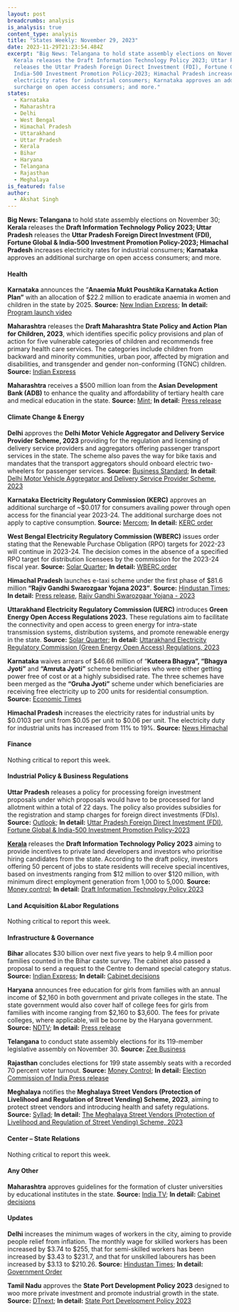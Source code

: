```yaml
---
layout: post
breadcrumbs: analysis
is_analysis: true
content_type: analysis
title: "States Weekly: November 29, 2023"
date: 2023-11-29T21:23:54.484Z
excerpt: "Big News: Telangana to hold state assembly elections on November 30;
  Kerala releases the Draft Information Technology Policy 2023; Uttar Pradesh
  releases the Uttar Pradesh Foreign Direct Investment (FDI), Fortune Global &
  India-500 Investment Promotion Policy-2023; Himachal Pradesh increases
  electricity rates for industrial consumers; Karnataka approves an additional
  surcharge on open access consumers; and more."
states:
  - Karnataka
  - Maharashtra
  - Delhi
  - West Bengal
  - Himachal Pradesh
  - Uttarakhand
  - Uttar Pradesh
  - Kerala
  - Bihar
  - Haryana
  - Telangana
  - Rajasthan
  - Meghalaya
is_featured: false
author:
  - Akshat Singh
---
```

**Big News: Telangana** to hold state assembly elections on November 30; **Kerala** releases the **Draft Information Technology Policy 2023; Uttar Pradesh** releases the **Uttar Pradesh Foreign Direct Investment (FDI), Fortune Global & India-500 Investment Promotion Policy-2023; Himachal Pradesh** increases electricity rates for industrial consumers; **Karnataka** approves an additional surcharge on open access consumers; and more.



#### Health 

**Karnataka** announces the “**Anaemia Mukt Poushtika Karnataka Action Plan”** with an allocation of $22.2 million to eradicate anaemia in women and children in the state by 2025. **Source:** [New Indian Express](https://www.newindianexpress.com/cities/bengaluru/2023/nov/23/action-plan-to-tackle-anaemia-launched-bykarnataka-government-2635441.html); **In detail:** [Program launch video](https://www.youtube.com/watch?v=cIoqztrQZt4)

**Maharashtra** releases the **Draft Maharashtra State Policy and Action Plan for Children, 2023**, which identifies specific policy provisions and plan of action for five vulnerable categories of children and recommends free primary health care services. The categories include children from backward and minority communities, urban poor, affected by migration and disabilities, and transgender and gender non-conforming (TGNC) children. **Source:** [Indian Express](https://indianexpress.com/article/cities/mumbai/maharashtras-draft-child-policy-identifies-5-vulnerable-categories-recommends-free-primary-health-care-services-9043357/)

**Maharashtra** receives a $500 million loan from the **Asian Development Bank (ADB)** to enhance the quality and affordability of tertiary health care and medical education in the state. **Source:** [Mint](https://www.livemint.com/news/india/adb-approves-500-mln-in-loan-for-healthcare-medical-education-in-maharashtra-11700757795736.html); **In detail:** [Press release](https://www.adb.org/news/adb-help-improve-access-medical-education-and-quality-and-affordable-tertiary-health-care)



#### Climate Change & Energy

**Delhi** approves the **Delhi Motor Vehicle Aggregator and Delivery Service Provider Scheme, 2023** providing for the regulation and licensing of delivery service providers and aggregators offering passenger transport services in the state. The scheme also paves the way for bike taxis and mandates that the transport aggregators should onboard electric two-wheelers for passenger services. **Source:** [Business Standard](https://www.business-standard.com/industry/news/delhi-lg-okays-scheme-to-regulate-transport-aggregators-delivery-providers-123112400775_1.html); **In detail**: [Delhi Motor Vehicle Aggregator and Delivery Service Provider Scheme, 2023](https://transport.delhi.gov.in/sites/default/files/Transport/circulars-orders/motor_vehicle_act-hindi-english_23052023.pdf)

**Karnataka Electricity Regulatory Commission (KERC)** approves an additional surcharge of ~$0.017 for consumers availing power through open access for the financial year 2023-24. The additional surcharge does not apply to captive consumption. **Source:** [Mercom](https://www.mercomindia.com/karnataka-additional-surcharge-green-open-access); **In detail:** [KERC order](https://kerc.karnataka.gov.in/uploads/73231700215845.pdf)

**West Bengal Electricity Regulatory Commission (WBERC)** issues order stating that the Renewable Purchase Obligation (RPO) targets for 2022-23 will continue in 2023-24. The decision comes in the absence of a specified RPO target for distribution licensees by the commission for the 2023-24 fiscal year. **Source:** [Solar Quarter](https://solarquarter.com/2023/11/24/west-bengal-electricity-regulatory-commission-addresses-renewable-purchase-obligation-challenges-for-2023-24/); **In detail:** [WBERC order](https://acrobat.adobe.com/id/urn:aaid:sc:VA6C2:babde898-31b4-4ce7-8918-37bd76750418)

**Himachal Pradesh** launches e-taxi scheme under the first phase of $81.6 million **“Rajiv Gandhi Swarozgaar Yojana 2023”**. **Source:** [Hindustan Times](https://www.hindustantimes.com/cities/chandigarh-news/himachal-pradesh-cm-sukhu-launches-e-taxi-scheme-101700505136947.html); **In detail:** [Press release](http://himachalpr.gov.in/OnePressRelease.aspx?Language=1&ID=32096), [Rajiv Gandhi Swarozgaar Yojana - 2023](https://emerginghimachal.hp.gov.in/themes/backend/uploads/policies/RGSY-2023.pdf)

**Uttarakhand Electricity Regulatory Commission (UERC)** introduces **Green Energy Open Access Regulations 2023.** These regulations aim to facilitate the connectivity and open access to green energy for intra-state transmission systems, distribution systems, and promote renewable energy in the state. **Source:** [Solar Quarter](https://solarquarter.com/2023/11/23/uttarakhand-electricity-regulatory-commission-unveils-green-energy-open-access-regulations-2023/); **In detail:** [Uttarakhand Electricity Regulatory Commission (Green Energy Open Access) Regulations, 2023](<https://uerc.gov.in/Rules%20and%20regulation/UERCRegulations/Regulations2023/Green%20Energy%20Open%20Access)%20Regulations,%202023/Green%20Energy%20Open%20Access)%20Regulations,%202023.pdf>)

**Karnataka** waives arrears of $46.66 million of “**Kuteera Bhagya”, “Bhagya Jyoti”** and **“Amruta Jyoti”** scheme beneficiaries who were either getting power free of cost or at a highly subsidised rate. The three schemes have been merged as the **“Gruha Jyoti”** scheme under which beneficiaries are receiving free electricity up to 200 units for residential consumption. **Source:** [Economic Times](https://energy.economictimes.indiatimes.com/news/power/karnataka-government-decides-to-waive-rs-389-crore-arrears-of-beneficiaries-of-three-power-schemes/105400324)

**Himachal Pradesh** increases the electricity rates for industrial units by $0.0103 per unit from $0.05 per unit to $0.06 per unit. The electricity duty for industrial units has increased from 11% to 19%. **Source:** [News Himachal](https://thenewshimachal.com/2023/11/electricity-duty-soars-from-11-to-19-himachal-pradesh-industries-bear-the-brunt/)



#### Finance

Nothing critical to report this week.



#### Industrial Policy & Business Regulations  

**Uttar Pradesh** releases a policy for processing foreign investment proposals under which proposals would have to be processed for land allotment within a total of 22 days. The policy also provides subsidies for the registration and stamp charges for foreign direct investments (FDIs). **Source:** [Outlook](https://www.outlookindia.com/national/uttar-pradesh-govt-announces-policy-for-foreign-investments-proposals-to-be-cleared-for-land-allotment-in-22-days-news-332144); **In detail:** [Uttar Pradesh Foreign Direct Investment (FDI), Fortune Global & India-500 Investment Promotion Policy-2023](https://invest.up.gov.in/wp-content/uploads/2023/11/New-UP-FDI-Fortune-Global_061123.pdf)

**[Kerala](https://invest.up.gov.in/wp-content/uploads/2023/11/New-UP-FDI-Fortune-Global_061123.pdf)** releases the **Draft Information Technology Policy 2023** aiming to provide incentives to private land developers and investors who prioritise hiring candidates from the state. According to the draft policy, investors offering 50 percent of jobs to state residents will receive special incentives, based on investments ranging from $12 million to over $120 million, with minimum direct employment generation from 1,000 to 5,000. **Source:** [Money control](https://www.moneycontrol.com/news/india/kerala-draft-it-policy-offers-incentives-for-tech-parks-providing-50-of-jobs-to-locals-11796011.html); **In detail:** [Draft Information Technology Policy 2023](https://itpolicy.startupmission.in/it-policy.pdf)



#### Land Acquisition &Labor Regulations 

Nothing critical to report this week.



#### Infrastructure & Governance 

**Bihar** allocates $30 billion over next five years to help 9.4 million poor families counted in the Bihar caste survey. The cabinet also passed a proposal to send a request to the Centre to demand special category status. **Source:** [Indian Express](https://indianexpress.com/article/cities/patna/bihar-cabinet-clears-special-status-demand-rs-2-5-lakh-cr-allocation-for-poor-families-9038503/); **In detail:** [Cabinet decisions](https://acrobat.adobe.com/id/urn:aaid:sc:VA6C2:b790f79f-0654-42d1-b72a-7f35d052899d)

**Haryana** announces free education for girls from families with an annual income of $2,160 in both government and private colleges in the state. The state government would also cover half of college fees for girls from families with income ranging from $2,160 to $3,600. The fees for private colleges, where applicable, will be borne by the Haryana government. **Source:** [NDTV](https://www.ndtv.com/india-news/haryanas-big-announcement-on-girls-education-with-families-having-1-8-lakh-income-manohar-lal-khattar-4608426); **In detail:** [Press release](https://acrobat.adobe.com/id/urn:aaid:sc:VA6C2:759703b7-4851-4f15-8754-d5bc382ab41f)

**Telangana** to conduct state assembly elections for its 119-member legislative assembly on November 30. **Source:** [Zee Business](https://www.zeebiz.com/trending/news-telangana-election-result-2023-date-check-date-time-of-counting-of-votes-results-announcement-of-200-assembly-seats-266307)

**Rajasthan** concludes elections for 199 state assembly seats with a recorded 70 percent voter turnout. **Source:** [Money Control](https://www.moneycontrol.com/news/assembly-elections/rajasthan/rajasthan-assembly-polls-68-24-voter-turnout-recorded-congress-and-bjp-eye-power-11811451.html); **In detail:** [Election Commission of India Press release](https://acrobat.adobe.com/id/urn:aaid:sc:VA6C2:f22c45ba-f7a2-405b-b457-75a8c9b2a912)

**Meghalaya** notifies the **Meghalaya Street Vendors (Protection of Livelihood and Regulation of Street Vending) Scheme, 2023**, aiming to protect street vendors and introducing health and safety regulations. **Source:** [Syllad](https://www.syllad.com/meghalaya-govt-notifies-scheme-for-street-vendors/); **In detail:** [The Meghalaya Street Vendors (Protection of Livelihood and Regulation of Street Vending) Scheme, 2023](https://megurban.gov.in/notifications/MeghalayaStreetVendorsScheme/Notification_MeghalayaStreetVendorsScheme%202023.pdf)



#### Center – State Relations 

Nothing critical to report this week.



#### Any Other

**Maharashtra** approves guidelines for the formation of cluster universities by educational institutes in the state. **Source:** [India TV](https://www.indiatvnews.com/maharashtra/maharashtra-cabinet-approves-guidelines-for-cluster-universities-eknath-shinde-latest-updates-2023-11-17-903188); **In detail:** [Cabinet decisions](https://www.maharashtra.gov.in/Upload/PDF/17_11_2023_Cabinet_Decisions_Meeting_No_53.pdf)



#### Updates

**Delhi** increases the minimum wages of workers in the city, aiming to provide people relief from inflation. The monthly wage for skilled workers has been increased by $3.74 to $255, that for semi-skilled workers has been increased by $3.43 to $231.7, and that for unskilled labourers has been increased by $3.13 to $210.26. **Source:** [Hindustan Times](https://www.hindustantimes.com/cities/delhi-news/delhi-govt-hikes-min-wage-new-rates-from-october-1-101697739645899.html); **In detail:** [Government Order](https://labour.delhi.gov.in/sites/default/files/Labour/generic_multiple_files/adobe_scan_23-oct-2023.pdf)

**Tamil Nadu** approves the **State Port Development Policy 2023** designed to woo more private investment and promote industrial growth in the state. **Source:** [DTnext](https://www.dtnext.in/news/tamilnadu/tn-cabinet-clears-investment-worth-rs-7108-cr-tn-port-policy-approved-745333); **In detail:** [State Port Development Policy 2023](https://tnmaritime.tn.gov.in/media/documents/Tamil_Nadu_State_Port_Development_Policy_2023.pdf)